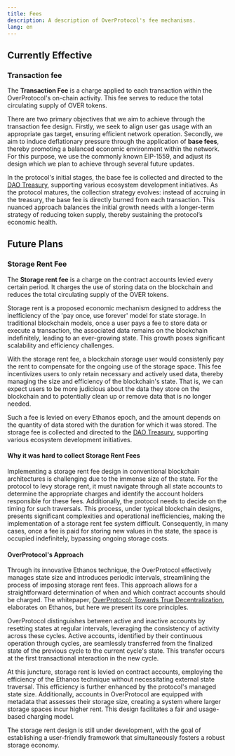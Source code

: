 ```yaml
---
title: Fees
description: A description of OverProtocol's fee mechanisms.
lang: en
---
```


## Currently Effective

### Transaction fee

The **Transaction Fee** is a charge applied to each transaction within the OverProtocol's on-chain activity. This fee serves to reduce the total circulating supply of OVER tokens.

There are two primary objectives that we aim to achieve through the transaction fee design. Firstly, we seek to align user gas usage with an appropriate gas target, ensuring efficient network operation. Secondly, we aim to induce deflationary pressure through the application of **base fees**, thereby promoting a balanced economic environment within the network. For this purpose, we use the commonly known EIP-1559, and adjust its design which we plan to achieve through several future updates.

In the protocol's initial stages, the base fee is collected and directed to the [DAO Treasury](./distribution#treasury), supporting various ecosystem development initiatives. As the protocol matures, the collection strategy evolves: instead of accruing in the treasury, the base fee is directly burned from each transaction. This nuanced approach balances the initial growth needs with a longer-term strategy of reducing token supply, thereby sustaining the protocol’s economic health.

## Future Plans

### Storage Rent Fee

The **Storage rent fee** is a charge on the contract accounts levied every certain period. It charges the use of storing data on the blockchain and reduces the total circulating supply of the OVER tokens.

Storage rent is a proposed economic mechanism designed to address the inefficiency of the 'pay once, use forever' model for state storage. In traditional blockchain models, once a user pays a fee to store data or execute a transaction, the associated data remains on the blockchain indefinitely, leading to an ever-growing state. This growth poses significant scalability and efficiency challenges.

With the storage rent fee, a blockchain storage user would consistenly pay the rent to compensate for the ongoing use of the storage space. This fee incentivizes users to only retain necessary and actively used data, thereby managing the size and efficiency of the blockchain's state. That is, we can expect users to be more judicious about the data they store on the blockchain and to potentially clean up or remove data that is no longer needed.

Such a fee is levied on every Ethanos epoch, and the amount depends on the quantity of data stored with the duration for which it was stored. The storage fee is collected and directed to the [DAO Treasury](/learn/key-features/tokenomics/distribution#treasury), supporting various ecosystem development initiatives.

#### Why it was hard to collect Storage Rent Fees

Implementing a storage rent fee design in conventional blockchain architectures is challenging due to the immense size of the state. For the protocol to levy storage rent, it must navigate through all state accounts to determine the appropriate charges and identify the account holders responsible for these fees. Additionally, the protocol needs to decide on the timing for such traversals. This process, under typical blockchain designs, presents significant complexities and operational inefficiencies, making the implementation of a storage rent fee system difficult. Consequently, in many cases, once a fee is paid for storing new values in the state, the space is occupied indefinitely, bypassing ongoing storage costs.

#### OverProtocol's Approach

Through its innovative Ethanos technique, the OverProtocol effectively manages state size and introduces periodic intervals, streamlining the process of imposing storage rent fees. This approach allows for a straightforward determination of when and which contract accounts should be charged. The whitepaper, [OverProtocol: Towards True Decentralization](https://drive.google.com/file/d/1DNK0FFOVhnVDRnz8h9RJ1NoDUN4W0He8/view), elaborates on Ethanos, but here we present its core principles.

OverProtocol distinguishes between active and inactive accounts by resetting states at regular intervals, leveraging the consistency of activity across these cycles. Active accounts, identified by their continuous operation through cycles, are seamlessly transferred from the finalized state of the previous cycle to the current cycle's state. This transfer occurs at the first transactional interaction in the new cycle.

At this juncture, storage rent is levied on contract accounts, employing the efficiency of the Ethanos technique without necessitating external state traversal. This efficiency is further enhanced by the protocol's managed state size. Additionally, accounts in OverProtocol are equipped with metadata that assesses their storage size, creating a system where larger storage spaces incur higher rent. This design facilitates a fair and usage-based charging model.

The storage rent design is still under development, with the goal of establishing a user-friendly framework that simultaneously fosters a robust storage economy.
